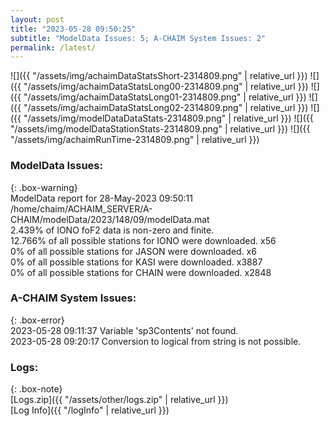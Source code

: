 ```yaml
---
layout: post
title: "2023-05-28 09:50:25"
subtitle: "ModelData Issues: 5; A-CHAIM System Issues: 2"
permalink: /latest/
---
```


![]({{ "/assets/img/achaimDataStatsShort-2314809.png" | relative_url }})
![]({{ "/assets/img/achaimDataStatsLong00-2314809.png" | relative_url }})
![]({{ "/assets/img/achaimDataStatsLong01-2314809.png" | relative_url }})
![]({{ "/assets/img/achaimDataStatsLong02-2314809.png" | relative_url }})
![]({{ "/assets/img/modelDataDataStats-2314809.png" | relative_url }})
![]({{ "/assets/img/modelDataStationStats-2314809.png" | relative_url }})
![]({{ "/assets/img/achaimRunTime-2314809.png" | relative_url }})


### ModelData Issues:  
  
{: .box-warning}  
 ModelData report for 28-May-2023 09:50:11   
 /home/chaim/ACHAIM_SERVER/A-CHAIM/modelData/2023/148/09/modelData.mat   
 2.439% of IONO foF2 data is non-zero and finite.   
 12.766% of all possible stations for IONO were downloaded. x56   
 0% of all possible stations for JASON were downloaded. x6   
 0% of all possible stations for KASI were downloaded. x3887   
 0% of all possible stations for CHAIN were downloaded. x2848   
  
### A-CHAIM System Issues:  
  
{: .box-error}  
2023-05-28 09:11:37 Variable 'sp3Contents' not found.  
2023-05-28 09:20:17 Conversion to logical from string is not possible.  

### Logs:  
  
{: .box-note}  
[Logs.zip]({{ "/assets/other/logs.zip" | relative_url }})  
[Log Info]({{ "/logInfo" | relative_url }})  
